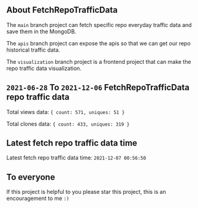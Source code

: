 ## About FetchRepoTrafficData

The `main` branch project can fetch specific repo everyday traffic data and save them in the MongoDB.

The `apis` branch project can expose the apis so that we can get our repo historical traffic data.

The `visualization` branch project is a frontend project that can make the repo traffic data visualization.

## `2021-06-28` To `2021-12-06` FetchRepoTrafficData repo traffic data

Total views data: `{ count: 571, uniques: 51 }`

Total clones data: `{ count: 433, uniques: 319 }`

## Latest fetch repo traffic data time

Latest fetch repo traffic data time: `2021-12-07 00:56:50`

## To everyone

If this project is helpful to you please star this project, this is an encouragement to me `:)`



